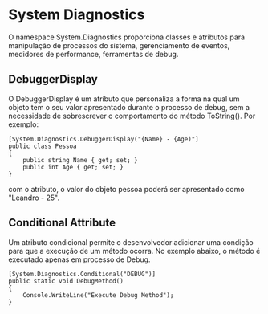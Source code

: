 # System Diagnostics
O namespace System.Diagnostics proporciona classes e atributos para manipulação de processos do sistema, gerenciamento de eventos, medidores de performance, ferramentas de debug.

## DebuggerDisplay 

O DebuggerDisplay é um atributo que personaliza a forma na qual um objeto tem o seu valor apresentado durante o processo de debug, sem a necessidade de sobrescrever o comportamento do método ToString(). Por exemplo:

    [System.Diagnostics.DebuggerDisplay("{Name} - {Age)"]  
    public class Pessoa
    {  
        public string Name { get; set; }  
        public int Age { get; set; }  
    }   
com o atributo, o valor do objeto pessoa poderá ser apresentado como "Leandro - 25". 

## Conditional Attribute
Um atributo condicional permite o desenvolvedor adicionar uma condição para que a execução de um método ocorra. No exemplo abaixo, o método é executado apenas em processo de Debug.

    [System.Diagnostics.Conditional("DEBUG")]  
    public static void DebugMethod()  
    {  
        Console.WriteLine("Execute Debug Method");  
    }  
